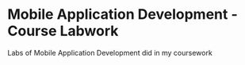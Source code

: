 # Mobile Application Development - Course Labwork

Labs of Mobile Application Development did in my coursework
